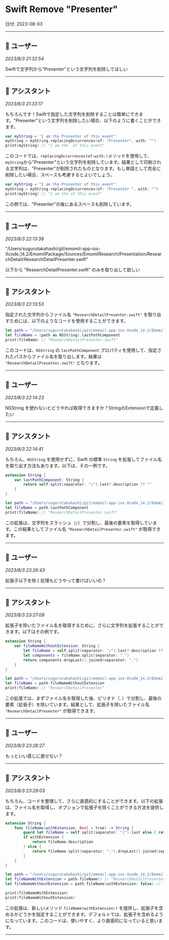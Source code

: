 # Swift Remove "Presenter"

日付: 2023-08-03

---

## 👤 ユーザー
*2023/8/3 21:32:54*

Swiftで文字列から"Presenter"という文字列を削除してほしい

---

## 🤖 アシスタント
*2023/8/3 21:33:17*

もちろんです！Swiftで指定した文字列を削除することは簡単にできます。"Presenter"という文字列を削除したい場合、以下のように書くことができます。

```swift
var myString = "I am the Presenter of this event"
myString = myString.replacingOccurrences(of: "Presenter", with: "")
print(myString) // "I am the  of this event"
```

このコードでは、`replacingOccurrences(of:with:)`メソッドを使用して、`myString`から"Presenter"という文字列を削除しています。結果として印刷される文字列は、"Presenter"が削除されたものとなります。もし単語として完全に削除したい場合、スペースも考慮するとよいでしょう。

```swift
var myString = "I am the Presenter of this event"
myString = myString.replacingOccurrences(of: "Presenter ", with: "")
print(myString) // "I am the of this event"
```

この例では、"Presenter"の後にあるスペースも削除しています。

---

## 👤 ユーザー
*2023/8/3 22:13:38*

"/Users/sugurutakahashi/git/emomil-app-ios-Xcode_14.2/EmomilPackage/Sources/EmomilResearch/Presentation/ResearchDetail/ResearchDetailPresenter.swift"

以下から "ResearchDetailPresenter.swift" のみを取り出して欲しい

---

## 🤖 アシスタント
*2023/8/3 22:13:53*

指定された文字列からファイル名 `"ResearchDetailPresenter.swift"` を取り出すためには、以下のようなコードを使用することができます。

```swift
let path = "/Users/sugurutakahashi/git/emomil-app-ios-Xcode_14.2/EmomilPackage/Sources/EmomilResearch/Presentation/ResearchDetail/ResearchDetailPresenter.swift"
let fileName = (path as NSString).lastPathComponent
print(fileName) // "ResearchDetailPresenter.swift"
```

このコードは、`NSString` の `lastPathComponent` プロパティを使用して、指定されたパスからファイル名を取り出します。結果は `"ResearchDetailPresenter.swift"` となります。

---

## 👤 ユーザー
*2023/8/3 22:14:23*

NSString を使わないとどうやれば取得できますか？StringのExtensionで定義したい

---

## 🤖 アシスタント
*2023/8/3 22:14:41*

もちろん、`NSString` を使用せずに、Swift の標準 `String` を拡張してファイル名を取り出す方法もあります。以下は、その一例です。

```swift
extension String {
    var lastPathComponent: String {
        return self.split(separator: "/").last?.description ?? ""
    }
}

let path = "/Users/sugurutakahashi/git/emomil-app-ios-Xcode_14.2/EmomilPackage/Sources/EmomilResearch/Presentation/ResearchDetail/ResearchDetailPresenter.swift"
let fileName = path.lastPathComponent
print(fileName) // "ResearchDetailPresenter.swift"
```

この拡張は、文字列をスラッシュ（`/`）で分割し、最後の要素を取得しています。この結果としてファイル名 `"ResearchDetailPresenter.swift"` が取得できます。

---

## 👤 ユーザー
*2023/8/3 23:26:43*

拡張子以下を除く処理もどうやって書けばいいの？

---

## 🤖 アシスタント
*2023/8/3 23:27:08*

拡張子を除いたファイル名を取得するために、さらに文字列を拡張することができます。以下はその例です。

```swift
extension String {
    var fileNameWithoutExtension: String {
        let fileName = self.split(separator: "/").last?.description ?? ""
        let components = fileName.split(separator: ".")
        return components.dropLast().joined(separator: ".")
    }
}

let path = "/Users/sugurutakahashi/git/emomil-app-ios-Xcode_14.2/EmomilPackage/Sources/EmomilResearch/Presentation/ResearchDetail/ResearchDetailPresenter.swift"
let fileName = path.fileNameWithoutExtension
print(fileName) // "ResearchDetailPresenter"
```

この拡張では、まずファイル名を取得した後、ピリオド（`.`）で分割し、最後の要素（拡張子）を除いています。結果として、拡張子を除いたファイル名 `"ResearchDetailPresenter"` が取得できます。

---

## 👤 ユーザー
*2023/8/3 23:28:27*

もっといい感じに直せない？

---

## 🤖 アシスタント
*2023/8/3 23:29:03*

もちろん、コードを整理して、さらに直感的にすることができます。以下の拡張は、ファイル名を取得し、オプションで拡張子を除くことができる方法を提供します。

```swift
extension String {
    func fileName(withExtension: Bool = true) -> String {
        guard let fileName = self.split(separator: "/").last else { return "" }
        if withExtension {
            return fileName.description
        } else {
            return fileName.split(separator: ".").dropLast().joined(separator: ".")
        }
    }
}

let path = "/Users/sugurutakahashi/git/emomil-app-ios-Xcode_14.2/EmomilPackage/Sources/EmomilResearch/Presentation/ResearchDetail/ResearchDetailPresenter.swift"
let fileNameWithExtension = path.fileName() // "ResearchDetailPresenter.swift"
let fileNameWithoutExtension = path.fileName(withExtension: false) // "ResearchDetailPresenter"

print(fileNameWithExtension)
print(fileNameWithoutExtension)
```

この拡張は、新しいメソッド `fileName(withExtension:)` を提供し、拡張子を含めるかどうかを指定することができます。デフォルトでは、拡張子を含めるようになっています。このコードは、使いやすく、より直感的になっていると思います。

---
